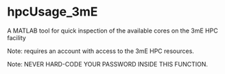 # hpcUsage_3mE
A MATLAB tool for quick inspection of the available cores on the 3mE HPC facility

Note: requires an account with access to the 3mE HPC resources.

Note: NEVER HARD-CODE YOUR PASSWORD INSIDE THIS FUNCTION.
